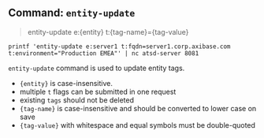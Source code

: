 ## Command: `entity-update`

> entity-update e:{entity} t:{tag-name}={tag-value}

```
printf 'entity-update e:server1 t:fqdn=server1.corp.axibase.com t:environment="Production EMEA"' | nc atsd-server 8081
```

`entity-update` command is used to update entity tags.

* `{entity}` is case-insensitive.
* multiple `t` flags can be submitted in one request
* existing `tags` should not be deleted
* `{tag-name}` is case-insensitive and should be converted to lower case on save
* `{tag-value}` with whitespace and equal symbols must be double-quoted
